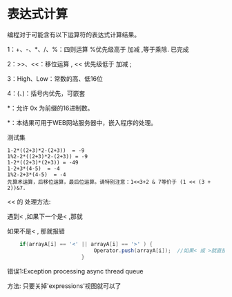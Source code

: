 # 表达式计算

编程对于可能含有以下运算符的表达式计算结果。

1：+、-、*、/、%：四则运算  %优先级高于 加减 ,等于乘除. 已完成

2：>>、<<：移位运算 , <<  优先级低于 加减 ;

3：High、Low：常数的高、低16位

4：(、)：括号内优先，可嵌套

*：允许 0x 为前缀的16进制数。

*：本结果可用于WEB网站服务器中，嵌入程序的处理。

测试集

```
1-2*((2+3)*2-(2+3))  = -9
1%2-2*((2+3)*2-(2+3)) = -9
1-2*((2+3)*(2+3)) = -49
1-2+3*(4-5)  = -4
1%2-2+3*(4-5)  = -4
先算术运算，后移位运算，最后位运算。请特别注意：1<<3+2 & 7等价于 (1 << (3 + 2))&7.
```



<< 的 处理方法: 

遇到< ,如果下一个是< ,那就 

如果不是< , 那就报错

```java
	if(arrayA[i] == '<' || arrayA[i] == '>' ) {
                    		Operator.push(arrayA[i]);  //如果< 或 >就直接存放操作符.
                      	}

```

错误1:Exception processing async thread queue 

方法:  只要关掉'expressions'视图就可以了

